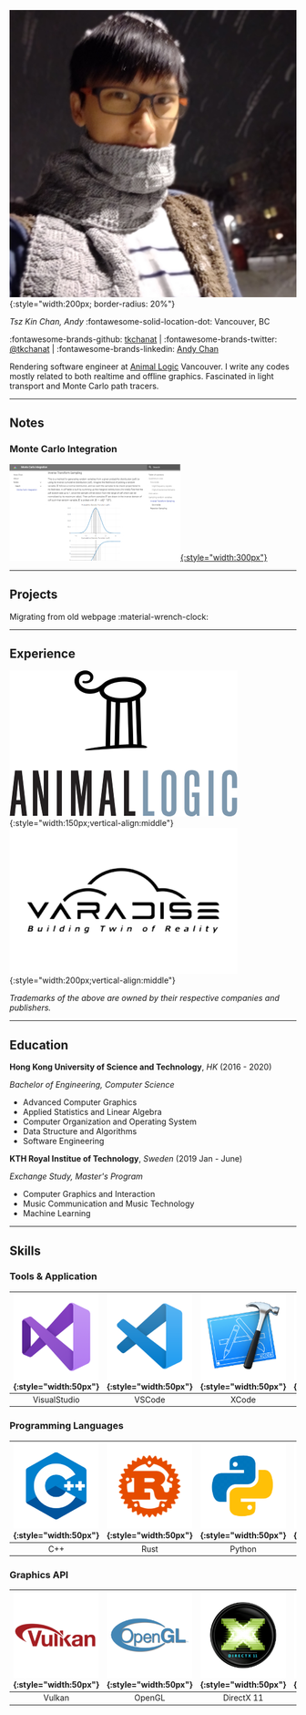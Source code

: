 ![](img/profile.jpg){:style="width:200px; border-radius: 20%"}

_Tsz Kin Chan, Andy_  :fontawesome-solid-location-dot: Vancouver, BC

:fontawesome-brands-github: [tkchanat](https://github.com/tkchanat) | :fontawesome-brands-twitter: [@tkchanat](https://twitter.com/tkchanat1) | :fontawesome-brands-linkedin: [Andy Chan](https://www.linkedin.com/in/andy-chan-9b8294155/)

Rendering software engineer at [Animal Logic](https://animallogic.com/) Vancouver. I write any codes mostly related to both realtime and offline graphics. Fascinated in light transport and Monte Carlo path tracers. 

---

## Notes
### Monte Carlo Integration
[![](img/mci.jpg){:style="width:300px"}](notes/monte-carlo-integration.md)

---

## Projects
Migrating from old webpage :material-wrench-clock:

---

## Experience
![](img/al.png){:style="width:150px;vertical-align:middle"} ![](img/varadise.png){:style="width:200px;vertical-align:middle"}

_Trademarks of the above are owned by their respective companies and publishers._

---

## Education 
**Hong Kong University of Science and Technology**, _HK_ (2016 - 2020)

_Bachelor of Engineering, Computer Science_

- Advanced Computer Graphics
- Applied Statistics and Linear Algebra
- Computer Organization and Operating System
- Data Structure and Algorithms
- Software Engineering

**KTH Royal Institue of Technology**, _Sweden_ (2019 Jan - June)

_Exchange Study, Master's Program_

- Computer Graphics and Interaction
- Music Communication and Music Technology
- Machine Learning

---

## Skills

### Tools & Application
|![](img/vs.png){:style="width:50px"}|![](img/vscode.png){:style="width:50px"}|![](img/xcode.png){:style="width:50px"}|![](img/git.png){:style="width:50px"}|![](img/unity.png){:style="width:50px"}|![](img/ue4.png){:style="width:50px"}|![](img/blender.png){:style="width:50px"}|
|:--:|:--:|:--:|:--:|:--:|:--:|:--:|
|VisualStudio|VSCode|XCode|Git|Unity3D|UE4|Blender|

### Programming Languages
|![](img/cpp.png){:style="width:50px"}|![](img/rust.png){:style="width:50px"}|![](img/python.png){:style="width:50px"}|![](img/cs.png){:style="width:50px"}|![](img/php.png){:style="width:50px"}|![](img/js.png){:style="width:50px"}|
|:--:|:--:|:--:|:--:|:--:|:--:|
|C++|Rust|Python|C#|PHP|Javascript|

### Graphics API
|![](img/vulkan.png){:style="width:50px"}|![](img/opengl.png){:style="width:50px"}|![](img/dx11.png){:style="width:50px"}|![](img/webgl.png){:style="width:50px"}|
|:--:|:--:|:--:|:--:|
|Vulkan|OpenGL|DirectX 11|WebGL|